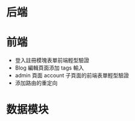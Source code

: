 # 后端


# 前端
- 登入註冊模塊表單前端輕型驗證
- Blog 編輯頁面添加 tags 輸入
- admin 頁面 account 子頁面的前端表單輕型驗證
- 添加路由的重定向

# 数据模块